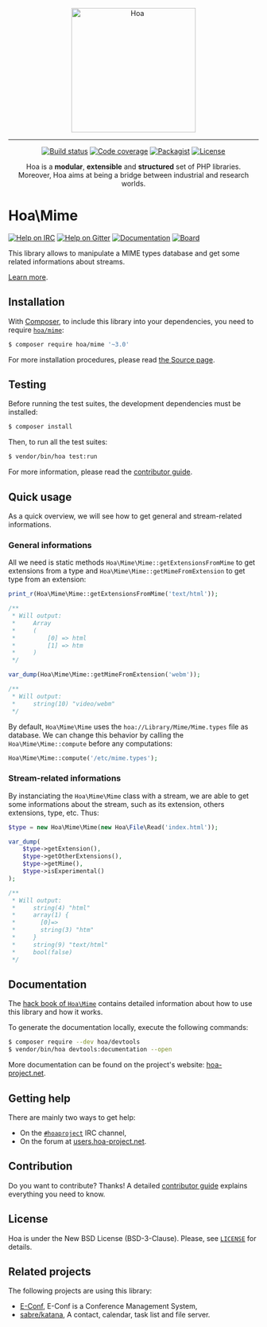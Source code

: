 <p align="center">
  <img src="https://static.hoa-project.net/Image/Hoa.svg" alt="Hoa" width="250px" />
</p>

---

<p align="center">
  <a href="https://travis-ci.org/hoaproject/mime"><img src="https://img.shields.io/travis/hoaproject/mime/master.svg" alt="Build status" /></a>
  <a href="https://coveralls.io/github/hoaproject/mime?branch=master"><img src="https://img.shields.io/coveralls/hoaproject/mime/master.svg" alt="Code coverage" /></a>
  <a href="https://packagist.org/packages/hoa/mime"><img src="https://img.shields.io/packagist/dt/hoa/mime.svg" alt="Packagist" /></a>
  <a href="https://hoa-project.net/LICENSE"><img src="https://img.shields.io/packagist/l/hoa/mime.svg" alt="License" /></a>
</p>
<p align="center">
  Hoa is a <strong>modular</strong>, <strong>extensible</strong> and
  <strong>structured</strong> set of PHP libraries.<br />
  Moreover, Hoa aims at being a bridge between industrial and research worlds.
</p>

# Hoa\Mime

[![Help on IRC](https://img.shields.io/badge/help-%23hoaproject-ff0066.svg)](https://webchat.freenode.net/?channels=#hoaproject)
[![Help on Gitter](https://img.shields.io/badge/help-gitter-ff0066.svg)](https://gitter.im/hoaproject/central)
[![Documentation](https://img.shields.io/badge/documentation-hack_book-ff0066.svg)](https://central.hoa-project.net/Documentation/Library/Mime)
[![Board](https://img.shields.io/badge/organisation-board-ff0066.svg)](https://waffle.io/hoaproject/mime)

This library allows to manipulate a MIME types database and get some related
informations about streams.

[Learn more](https://central.hoa-project.net/Documentation/Library/Mime).

## Installation

With [Composer](https://getcomposer.org/), to include this library into
your dependencies, you need to
require [`hoa/mime`](https://packagist.org/packages/hoa/mime):

```sh
$ composer require hoa/mime '~3.0'
```

For more installation procedures, please read [the Source
page](https://hoa-project.net/Source.html).

## Testing

Before running the test suites, the development dependencies must be installed:

```sh
$ composer install
```

Then, to run all the test suites:

```sh
$ vendor/bin/hoa test:run
```

For more information, please read the [contributor
guide](https://hoa-project.net/Literature/Contributor/Guide.html).

## Quick usage

As a quick overview, we will see how to get general and stream-related
informations.

### General informations

All we need is static methods `Hoa\Mime\Mime::getExtensionsFromMime` to get
extensions from a type and `Hoa\Mime\Mime::getMimeFromExtension` to get type
from an extension:

```php
print_r(Hoa\Mime\Mime::getExtensionsFromMime('text/html'));

/**
 * Will output:
 *     Array
 *     (
 *         [0] => html
 *         [1] => htm
 *     )
 */

var_dump(Hoa\Mime\Mime::getMimeFromExtension('webm'));

/**
 * Will output:
 *     string(10) "video/webm"
 */
```

By default, `Hoa\Mime\Mime` uses the `hoa://Library/Mime/Mime.types` file as
database. We can change this behavior by calling the `Hoa\Mime\Mime::compute`
before any computations:

```php
Hoa\Mime\Mime::compute('/etc/mime.types');
```

### Stream-related informations

By instanciating the `Hoa\Mime\Mime` class with a stream, we are able to get
some informations about the stream, such as its extension, others extensions,
type, etc. Thus:

```php
$type = new Hoa\Mime\Mime(new Hoa\File\Read('index.html'));

var_dump(
    $type->getExtension(),
    $type->getOtherExtensions(),
    $type->getMime(),
    $type->isExperimental()
);

/**
 * Will output:
 *     string(4) "html"
 *     array(1) {
 *       [0]=>
 *       string(3) "htm"
 *     }
 *     string(9) "text/html"
 *     bool(false)
 */
```

## Documentation

The
[hack book of `Hoa\Mime`](https://central.hoa-project.net/Documentation/Library/Mime) contains
detailed information about how to use this library and how it works.

To generate the documentation locally, execute the following commands:

```sh
$ composer require --dev hoa/devtools
$ vendor/bin/hoa devtools:documentation --open
```

More documentation can be found on the project's website:
[hoa-project.net](https://hoa-project.net/).

## Getting help

There are mainly two ways to get help:

  * On the [`#hoaproject`](https://webchat.freenode.net/?channels=#hoaproject)
    IRC channel,
  * On the forum at [users.hoa-project.net](https://users.hoa-project.net).

## Contribution

Do you want to contribute? Thanks! A detailed [contributor
guide](https://hoa-project.net/Literature/Contributor/Guide.html) explains
everything you need to know.

## License

Hoa is under the New BSD License (BSD-3-Clause). Please, see
[`LICENSE`](https://hoa-project.net/LICENSE) for details.

## Related projects

The following projects are using this library:

  * [E-Conf](https://gitlab.com/econf/econf), E-Conf is a Conference
    Management System,
  * [sabre/katana](https://github.com/fruux/sabre-katana/), A contact,
    calendar, task list and file server.
